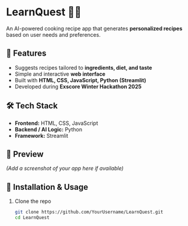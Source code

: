 # LearnQuest 🍳🤖
An AI-powered cooking recipe app that generates **personalized recipes** based on user needs and preferences.  

## 🚀 Features
- Suggests recipes tailored to **ingredients, diet, and taste**  
- Simple and interactive **web interface**  
- Built with **HTML, CSS, JavaScript, Python (Streamlit)**  
- Developed during **Exscore Winter Hackathon 2025**  

## 🛠️ Tech Stack
- **Frontend:** HTML, CSS, JavaScript  
- **Backend / AI Logic:** Python  
- **Framework:** Streamlit  

## 📸 Preview
*(Add a screenshot of your app here if available)*  

## 📂 Installation & Usage
1. Clone the repo  
   ```bash
   git clone https://github.com/YourUsername/LearnQuest.git
   cd LearnQuest
